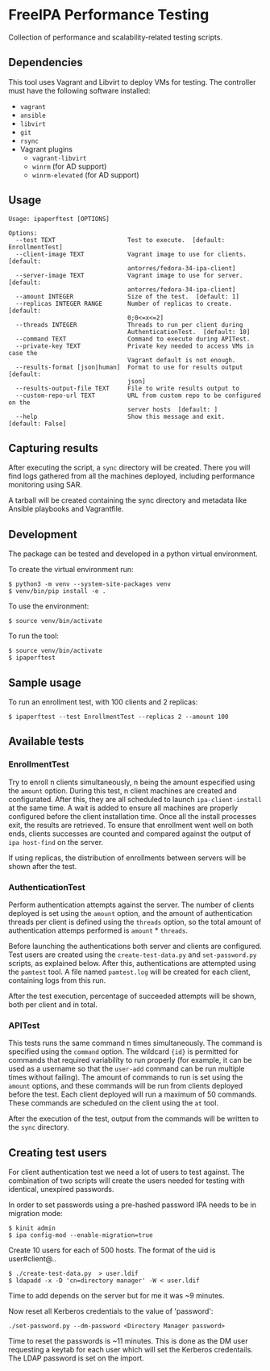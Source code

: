 # FreeIPA Performance Testing

Collection of performance and scalability-related testing scripts.

## Dependencies

This tool uses Vagrant and Libvirt to deploy VMs for testing.
The controller must have the following software installed:

* `vagrant`
* `ansible`
* `libvirt`
* `git`
* `rsync`
* Vagrant plugins
   * `vagrant-libvirt`
   * `winrm` (for AD support)
   * `winrm-elevated` (for AD support)


## Usage

```
Usage: ipaperftest [OPTIONS]

Options:
  --test TEXT                    Test to execute.  [default: EnrollmentTest]
  --client-image TEXT            Vagrant image to use for clients.  [default:
                                 antorres/fedora-34-ipa-client]
  --server-image TEXT            Vagrant image to use for server.  [default:
                                 antorres/fedora-34-ipa-client]
  --amount INTEGER               Size of the test.  [default: 1]
  --replicas INTEGER RANGE       Number of replicas to create.  [default:
                                 0;0<=x<=2]
  --threads INTEGER              Threads to run per client during
                                 AuthenticationTest.  [default: 10]
  --command TEXT                 Command to execute during APITest.
  --private-key TEXT             Private key needed to access VMs in case the
                                 Vagrant default is not enough.
  --results-format [json|human]  Format to use for results output  [default:
                                 json]
  --results-output-file TEXT     File to write results output to
  --custom-repo-url TEXT         URL from custom repo to be configured on the
                                 server hosts  [default: ]
  --help                         Show this message and exit.  [default: False]
```

## Capturing results

After executing the script, a `sync` directory will be created. There you will find logs gathered from all the machines
deployed, including performance monitoring using SAR.

A tarball will be created containing the sync directory and metadata like Ansible playbooks and Vagrantfile.

## Development

The package can be tested and developed in a python virtual environment.

To create the virtual environment run:

```
$ python3 -m venv --system-site-packages venv
$ venv/bin/pip install -e .
```

To use the environment:

```
$ source venv/bin/activate
```

To run the tool:

```
$ source venv/bin/activate
$ ipaperftest
```

## Sample usage

To run an enrollment test, with 100 clients and 2 replicas:

```
$ ipaperftest --test EnrollmentTest --replicas 2 --amount 100
```

## Available tests

### EnrollmentTest

Try to enroll n clients simultaneously, n being the amount especified using the `amount` option.
During this test, n client machines are created and configurated.
After this, they are all scheduled to launch `ipa-client-install` at the same time. A wait is added to ensure
all machines are properly configured before the client installation time. Once all the install processes exit,
the results are retrieved. To ensure that enrollment went well on both ends, clients successes are counted and
compared against the output of `ipa host-find` on the server.

If using replicas, the distribution of enrollments between servers will be shown after the test.

### AuthenticationTest

Perform authentication attempts against the server. The number of clients deployed is set using the `amount` option,
and the amount of authentication threads per client is defined using the `threads` option, so the total amount of
authentication attemps performed is `amount` * `threads`.

Before launching the authentications both server and clients are configured. Test users are created using the
`create-test-data.py` and `set-password.py` scripts, as explained below. After this, authentications are attempted
using the `pamtest` tool. A file named `pamtest.log` will be created for each client, containing logs from this run.

After the test execution, percentage of succeeded attempts will be shown, both per client and in total.

### APITest

This tests runs the same command n times simultaneously. The command is specified using the `command` option. The
wildcard `{id}` is permitted for commands that required variability to run properly (for example, it can be used
as a username so that the `user-add` command can be run multiple times without failing). The amount of commands to
run is set using the `amount` options, and these commands will be run from clients deployed before the test. Each
client deployed will run a maximum of 50 commands. These commands are scheduled on the client using the `at` tool.

After the execution of the test, output from the commands will be written to the `sync` directory.

## Creating test users

For client authentication test we need a lot of users to test against.
The combination of two scripts will create the users needed for testing
with identical, unexpired passwords.

In order to set passwords using a pre-hashed password IPA needs to
be in migration mode:

```
$ kinit admin
$ ipa config-mod --enable-migration=true
```

Create 10 users for each of 500 hosts. The format of the uid is
user#client@.<domain>.

```
$ ./create-test-data.py  > user.ldif
$ ldapadd -x -D 'cn=directory manager' -W < user.ldif
```

Time to add depends on the server but for me it was ~9 minutes.

Now reset all Kerberos credentials to the value of 'password':

```
./set-password.py --dm-password <Directory Manager password>
```

Time to reset the passwords is ~11 minutes. This is done as the
DM user requesting a keytab for each user which will set the
Kerberos credentails. The LDAP password is set on the import.
